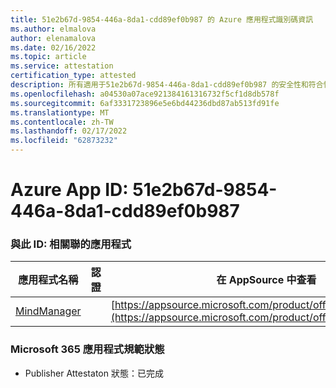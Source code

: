 ```yaml
---
title: 51e2b67d-9854-446a-8da1-cdd89ef0b987 的 Azure 應用程式識別碼資訊
ms.author: elmalova
author: elenamalova
ms.date: 02/16/2022
ms.topic: article
ms.service: attestation
certification_type: attested
description: 所有適用于51e2b67d-9854-446a-8da1-cdd89ef0b987 的安全性和符合性資訊資訊。
ms.openlocfilehash: a04530a07ace921384161316732f5cf1d8db578f
ms.sourcegitcommit: 6af3331723896e5e6bd44236dbd87ab513fd91fe
ms.translationtype: MT
ms.contentlocale: zh-TW
ms.lasthandoff: 02/17/2022
ms.locfileid: "62873232"
---
```

# <a name="azure-app-id-51e2b67d-9854-446a-8da1-cdd89ef0b987"></a>Azure App ID: 51e2b67d-9854-446a-8da1-cdd89ef0b987


### <a name="apps-associated-with-this-id"></a>與此 ID: 相關聯的應用程式
| **應用程式名稱** | **認證** | **在 AppSource 中查看** |
|--------------|---------------|-----------------------|
| [MindManager](https://docs.microsoft.com/microsoft-365-app-certification/forward/WA200002261) |  | [https://appsource.microsoft.com/product/office/WA200002261](https://appsource.microsoft.com/product/office/WA200002261) |

### <a name="microsoft-365-app-compliance-status"></a>Microsoft 365 應用程式規範狀態
- Publisher Attestaton 狀態：已完成
